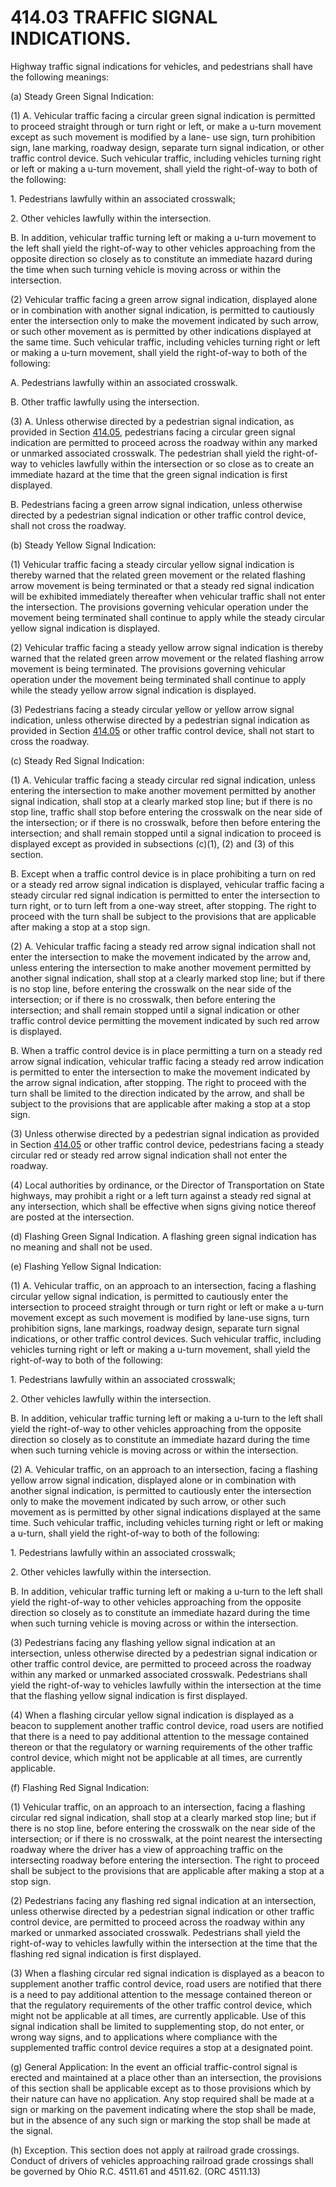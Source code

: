 414.03 TRAFFIC SIGNAL INDICATIONS.
==================================

Highway traffic signal indications for vehicles, and pedestrians shall
have the following meanings:

​(a) Steady Green Signal Indication:

​(1) A. Vehicular traffic facing a circular green signal indication is
permitted to proceed straight through or turn right or left, or make a
u-turn movement except as such movement is modified by a lane- use sign,
turn prohibition sign, lane marking, roadway design, separate turn
signal indication, or other traffic control device. Such vehicular
traffic, including vehicles turning right or left or making a u-turn
movement, shall yield the right-of-way to both of the following:

​1. Pedestrians lawfully within an associated crosswalk;

​2. Other vehicles lawfully within the intersection.

B. In addition, vehicular traffic turning left or making a u-turn
movement to the left shall yield the right-of-way to other vehicles
approaching from the opposite direction so closely as to constitute an
immediate hazard during the time when such turning vehicle is moving
across or within the intersection.

​(2) Vehicular traffic facing a green arrow signal indication, displayed
alone or in combination with another signal indication, is permitted to
cautiously enter the intersection only to make the movement indicated by
such arrow, or such other movement as is permitted by other indications
displayed at the same time. Such vehicular traffic, including vehicles
turning right or left or making a u-turn movement, shall yield the
right-of-way to both of the following:

A. Pedestrians lawfully within an associated crosswalk.

B. Other traffic lawfully using the intersection.

​(3) A. Unless otherwise directed by a pedestrian signal indication, as
provided in Section [414.05](1dde9226.html), pedestrians facing a
circular green signal indication are permitted to proceed across the
roadway within any marked or unmarked associated crosswalk. The
pedestrian shall yield the right-of-way to vehicles lawfully within the
intersection or so close as to create an immediate hazard at the time
that the green signal indication is first displayed.

B. Pedestrians facing a green arrow signal indication, unless otherwise
directed by a pedestrian signal indication or other traffic control
device, shall not cross the roadway.

​(b) Steady Yellow Signal Indication:

​(1) Vehicular traffic facing a steady circular yellow signal indication
is thereby warned that the related green movement or the related
flashing arrow movement is being terminated or that a steady red signal
indication will be exhibited immediately thereafter when vehicular
traffic shall not enter the intersection. The provisions governing
vehicular operation under the movement being terminated shall continue
to apply while the steady circular yellow signal indication is
displayed.

​(2) Vehicular traffic facing a steady yellow arrow signal indication is
thereby warned that the related green arrow movement or the related
flashing arrow movement is being terminated. The provisions governing
vehicular operation under the movement being terminated shall continue
to apply while the steady yellow arrow signal indication is displayed.

​(3) Pedestrians facing a steady circular yellow or yellow arrow signal
indication, unless otherwise directed by a pedestrian signal indication
as provided in Section [414.05](1dde9226.html) or other traffic control
device, shall not start to cross the roadway.

​(c) Steady Red Signal Indication:

​(1) A. Vehicular traffic facing a steady circular red signal
indication, unless entering the intersection to make another movement
permitted by another signal indication, shall stop at a clearly marked
stop line; but if there is no stop line, traffic shall stop before
entering the crosswalk on the near side of the intersection; or if there
is no crosswalk, before then before entering the intersection; and shall
remain stopped until a signal indication to proceed is displayed except
as provided in subsections (c)(1), (2) and (3) of this section.

B. Except when a traffic control device is in place prohibiting a turn
on red or a steady red arrow signal indication is displayed, vehicular
traffic facing a steady circular red signal indication is permitted to
enter the intersection to turn right, or to turn left from a one-way
street, after stopping. The right to proceed with the turn shall be
subject to the provisions that are applicable after making a stop at a
stop sign.

​(2) A. Vehicular traffic facing a steady red arrow signal indication
shall not enter the intersection to make the movement indicated by the
arrow and, unless entering the intersection to make another movement
permitted by another signal indication, shall stop at a clearly marked
stop line; but if there is no stop line, before entering the crosswalk
on the near side of the intersection; or if there is no crosswalk, then
before entering the intersection; and shall remain stopped until a
signal indication or other traffic control device permitting the
movement indicated by such red arrow is displayed.

B. When a traffic control device is in place permitting a turn on a
steady red arrow signal indication, vehicular traffic facing a steady
red arrow indication is permitted to enter the intersection to make the
movement indicated by the arrow signal indication, after stopping. The
right to proceed with the turn shall be limited to the direction
indicated by the arrow, and shall be subject to the provisions that are
applicable after making a stop at a stop sign.

​(3) Unless otherwise directed by a pedestrian signal indication as
provided in Section [414.05](1dde9226.html) or other traffic control
device, pedestrians facing a steady circular red or steady red arrow
signal indication shall not enter the roadway.

​(4) Local authorities by ordinance, or the Director of Transportation
on State highways, may prohibit a right or a left turn against a steady
red signal at any intersection, which shall be effective when signs
giving notice thereof are posted at the intersection.

​(d) Flashing Green Signal Indication. A flashing green signal
indication has no meaning and shall not be used.

​(e) Flashing Yellow Signal Indication:

​(1) A. Vehicular traffic, on an approach to an intersection, facing a
flashing circular yellow signal indication, is permitted to cautiously
enter the intersection to proceed straight through or turn right or left
or make a u-turn movement except as such movement is modified by
lane-use signs, turn prohibition signs, lane markings, roadway design,
separate turn signal indications, or other traffic control devices. Such
vehicular traffic, including vehicles turning right or left or making a
u-turn movement, shall yield the right-of-way to both of the following:

​1. Pedestrians lawfully within an associated crosswalk;

​2. Other vehicles lawfully within the intersection.

B. In addition, vehicular traffic turning left or making a u-turn to the
left shall yield the right-of-way to other vehicles approaching from the
opposite direction so closely as to constitute an immediate hazard
during the time when such turning vehicle is moving across or within the
intersection.

​(2) A. Vehicular traffic, on an approach to an intersection, facing a
flashing yellow arrow signal indication, displayed alone or in
combination with another signal indication, is permitted to cautiously
enter the intersection only to make the movement indicated by such
arrow, or other such movement as is permitted by other signal
indications displayed at the same time. Such vehicular traffic,
including vehicles turning right or left or making a u-turn, shall yield
the right-of-way to both of the following:

​1. Pedestrians lawfully within an associated crosswalk;

​2. Other vehicles lawfully within the intersection.

B. In addition, vehicular traffic turning left or making a u-turn to the
left shall yield the right-of-way to other vehicles approaching from the
opposite direction so closely as to constitute an immediate hazard
during the time when such turning vehicle is moving across or within the
intersection.

​(3) Pedestrians facing any flashing yellow signal indication at an
intersection, unless otherwise directed by a pedestrian signal
indication or other traffic control device, are permitted to proceed
across the roadway within any marked or unmarked associated crosswalk.
Pedestrians shall yield the right-of-way to vehicles lawfully within the
intersection at the time that the flashing yellow signal indication is
first displayed.

​(4) When a flashing circular yellow signal indication is displayed as a
beacon to supplement another traffic control device, road users are
notified that there is a need to pay additional attention to the message
contained thereon or that the regulatory or warning requirements of the
other traffic control device, which might not be applicable at all
times, are currently applicable.

​(f) Flashing Red Signal Indication:

​(1) Vehicular traffic, on an approach to an intersection, facing a
flashing circular red signal indication, shall stop at a clearly marked
stop line; but if there is no stop line, before entering the crosswalk
on the near side of the intersection; or if there is no crosswalk, at
the point nearest the intersecting roadway where the driver has a view
of approaching traffic on the intersecting roadway before entering the
intersection. The right to proceed shall be subject to the provisions
that are applicable after making a stop at a stop sign.

​(2) Pedestrians facing any flashing red signal indication at an
intersection, unless otherwise directed by a pedestrian signal
indication or other traffic control device, are permitted to proceed
across the roadway within any marked or unmarked associated crosswalk.
Pedestrians shall yield the right-of-way to vehicles lawfully within the
intersection at the time that the flashing red signal indication is
first displayed.

​(3) When a flashing circular red signal indication is displayed as a
beacon to supplement another traffic control device, road users are
notified that there is a need to pay additional attention to the message
contained thereon or that the regulatory requirements of the other
traffic control device, which might not be applicable at all times, are
currently applicable. Use of this signal indication shall be limited to
supplementing stop, do not enter, or wrong way signs, and to
applications where compliance with the supplemented traffic control
device requires a stop at a designated point.

​(g) General Application: In the event an official traffic-control
signal is erected and maintained at a place other than an intersection,
the provisions of this section shall be applicable except as to those
provisions which by their nature can have no application. Any stop
required shall be made at a sign or marking on the pavement indicating
where the stop shall be made, but in the absence of any such sign or
marking the stop shall be made at the signal.

​(h) Exception. This section does not apply at railroad grade crossings.
Conduct of drivers of vehicles approaching railroad grade crossings
shall be governed by Ohio R.C. 4511.61 and 4511.62. (ORC 4511.13)
